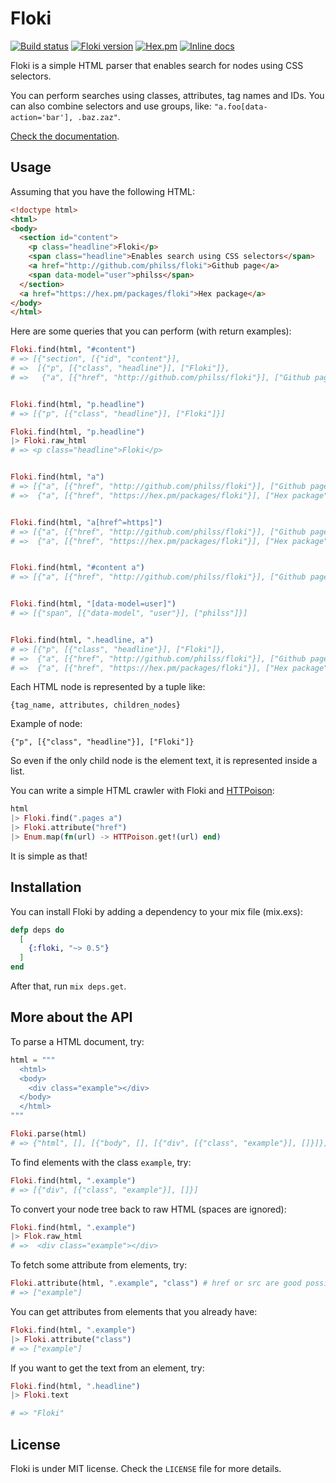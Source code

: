 # Floki

[![Build status](https://travis-ci.org/philss/floki.svg?branch=master)](https://travis-ci.org/philss/floki)
[![Floki version](https://img.shields.io/hexpm/v/floki.svg)](https://hex.pm/packages/floki)
[![Hex.pm](https://img.shields.io/hexpm/dt/floki.svg)](https://hex.pm/packages/floki)
[![Inline docs](http://inch-ci.org/github/philss/floki.svg?branch=master)](http://inch-ci.org/github/philss/floki)

Floki is a simple HTML parser that enables search for nodes using CSS selectors.

You can perform searches using classes, attributes, tag names and IDs.
You can also combine selectors and use groups, like: `"a.foo[data-action='bar'], .baz.zaz"`.

[Check the documentation](http://hexdocs.pm/floki).

## Usage

Assuming that you have the following HTML:

```html
<!doctype html>
<html>
<body>
  <section id="content">
    <p class="headline">Floki</p>
    <span class="headline">Enables search using CSS selectors</span>
    <a href="http://github.com/philss/floki">Github page</a>
    <span data-model="user">philss</span>
  </section>
  <a href="https://hex.pm/packages/floki">Hex package</a>
</body>
</html>
```

Here are some queries that you can perform (with return examples):

```elixir
Floki.find(html, "#content")
# => [{"section", [{"id", "content"}],
# =>  [{"p", [{"class", "headline"}], ["Floki"]},
# =>   {"a", [{"href", "http://github.com/philss/floki"}], ["Github page"]}]}]


Floki.find(html, "p.headline")
# => [{"p", [{"class", "headline"}], ["Floki"]}]

Floki.find(html, "p.headline") 
|> Floki.raw_html
# => <p class="headline">Floki</p>


Floki.find(html, "a")
# => [{"a", [{"href", "http://github.com/philss/floki"}], ["Github page"]},
# =>  {"a", [{"href", "https://hex.pm/packages/floki"}], ["Hex package"]}]


Floki.find(html, "a[href^=https]")
# => [{"a", [{"href", "http://github.com/philss/floki"}], ["Github page"]},
# =>  {"a", [{"href", "https://hex.pm/packages/floki"}], ["Hex package"]}]


Floki.find(html, "#content a")
# => [{"a", [{"href", "http://github.com/philss/floki"}], ["Github page"]}]


Floki.find(html, "[data-model=user]")
# => [{"span", [{"data-model", "user"}], ["philss"]}]


Floki.find(html, ".headline, a")
# => [{"p", [{"class", "headline"}], ["Floki"]},
# =>  {"a", [{"href", "http://github.com/philss/floki"}], ["Github page"]},
# =>  {"a", [{"href", "https://hex.pm/packages/floki"}], ["Hex package"]}]
```

Each HTML node is represented by a tuple like:

    {tag_name, attributes, children_nodes}

Example of node:

    {"p", [{"class", "headline"}], ["Floki"]}

So even if the only child node is the element text, it is represented
inside a list.

You can write a simple HTML crawler with Floki and [HTTPoison](https://github.com/edgurgel/httpoison):

```elixir
html
|> Floki.find(".pages a")
|> Floki.attribute("href")
|> Enum.map(fn(url) -> HTTPoison.get!(url) end)

```

It is simple as that!

## Installation

You can install Floki by adding a dependency to your mix file (mix.exs):

```elixir
defp deps do
  [
    {:floki, "~> 0.5"}
  ]
end
```

After that, run `mix deps.get`.

## More about the API

To parse a HTML document, try:

```elixir
html = """
  <html>
  <body>
    <div class="example"></div>
  </body>
  </html>
"""

Floki.parse(html)
# => {"html", [], [{"body", [], [{"div", [{"class", "example"}], []}]}]}
```

To find elements with the class `example`, try:

```elixir
Floki.find(html, ".example")
# => [{"div", [{"class", "example"}], []}]
```

To convert your node tree back to raw HTML (spaces are ignored):

```elixir
Floki.find(html, ".example") 
|> Flok.raw_html
# =>  <div class="example"></div>
```

To fetch some attribute from elements, try:

```elixir
Floki.attribute(html, ".example", "class") # href or src are good possibilities to fetch links
# => ["example"]
```

You can get attributes from elements that you already have:

```elixir
Floki.find(html, ".example")
|> Floki.attribute("class")
# => ["example"]
```

If you want to get the text from an element, try:

```elixir
Floki.find(html, ".headline")
|> Floki.text

# => "Floki"
```

## License

Floki is under MIT license. Check the `LICENSE` file for more details.

